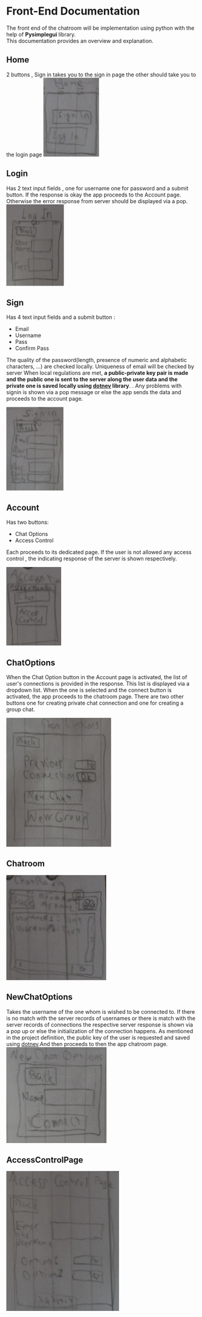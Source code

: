 # **Front-End Documentation**

The front end of the chatroom will be implementation using python with the help of **Pysimplegui** library.  
This documentation provides an overview and explanation.  

## Home

2 buttons , Sign in takes you to the sign in page the other should take you to the login page
![Home](../_etc/home.png)

## Login

Has 2 text input fields , one for username one for password and a submit button. If the response is okay the app proceeds to the Account page. Otherwise the error response from server should be displayed via a pop.
![Login](../_etc/Login.png)

## Sign

Has 4 text input fields and a submit button :  

- Email
- Username
- Pass
- Confirm Pass

The quality of the password(length, presence of numeric and alphabetic characters, ...) are checked locally. Uniqueness of email will be checked by server
When local regulations are met, **a public-private key pair is made and the public one is sent to the server along the user data and the private one is saved locally using [<u>dotnev</u>](https://blog.zanalytics.io/using-env-to-securely-store-authentication-keys-in-python-58489da7b248?gi=fe6bd050b273) library**.
. Any problems with signin is shown via a pop message or else the app sends the data and proceeds to the account page.

![Sign](<../_etc/Sign in.png>)

## Account

Has two buttons:

- Chat Options
- Access Control

Each proceeds to its dedicated page.
If the user is not allowed any access control , the indicating response of the server is shown respectively.

![Account](../_etc/Account.png)

## ChatOptions

When the Chat Option button in the Account page is activated, the list of user's connections is provided in the response.
This list is displayed via a dropdown list. When the one is selected and the connect button is activated, the app proceeds to the chatroom page.
There are two other buttons one for creating private chat connection and one for creating a group chat.

![ChatOptions](../_etc/ChatOptions.png)

## Chatroom

![Chatroom](../_etc/Chatroom.png)

## NewChatOptions

Takes the username of the one whom is wished to be connected to.
If there is no match with the server records of usernames or there is match with the server records of connections the respective server response is shown via a pop up or else the initialization of the connection happens.
As mentioned in the project definition, the public key of the user is requested and saved using [<u>dotnev</u>](https://blog.zanalytics.io/using-env-to-securely-store-authentication-keys-in-python-58489da7b248?gi=fe6bd050b273).And then proceeds to then the app chatroom page.
![NewChatOptions](../_etc/NewChatOptions.png)

## AccessControlPage

![AccessControlPage](../_etc/AccessControlPage.png)
